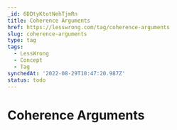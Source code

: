 ```yaml
---
_id: 6DDtyKtotNehTjmRn
title: Coherence Arguments
href: https://lesswrong.com/tag/coherence-arguments
slug: coherence-arguments
type: tag
tags:
  - LessWrong
  - Concept
  - Tag
synchedAt: '2022-08-29T10:47:20.987Z'
status: todo
---
```


# Coherence Arguments
